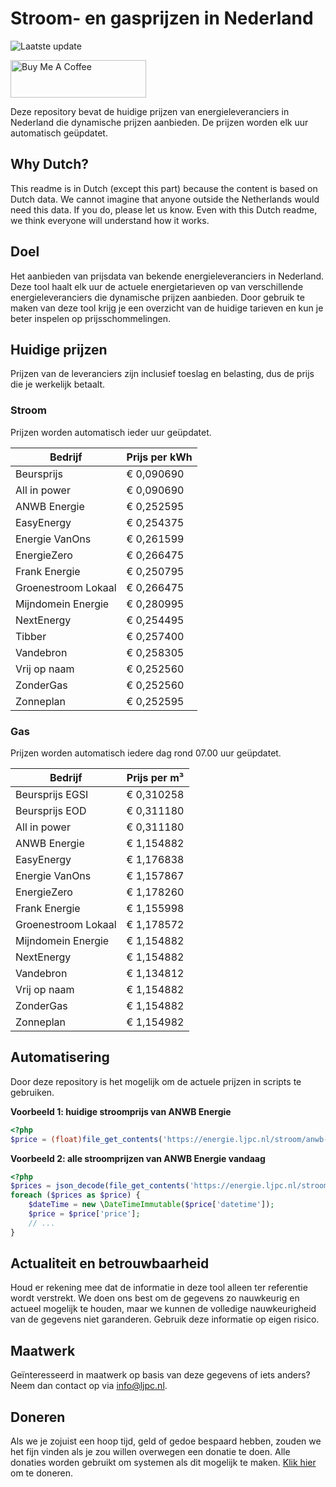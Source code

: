 # Stroom- en gasprijzen in Nederland

![Laatste update](https://img.shields.io/badge/laatste%20update-2025--10--29%2009%3A00%20CET-brightgreen)

<a href="https://www.buymeacoffee.com/Lars-" target="_blank"><img src="https://cdn.buymeacoffee.com/buttons/v2/default-orange.png" alt="Buy Me A Coffee" height="60" style="height: 60px !important;width: 217px !important;" ></a>

Deze repository bevat de huidige prijzen van energieleveranciers in Nederland die dynamische prijzen aanbieden. De prijzen worden elk uur automatisch geüpdatet.

## Why Dutch?

This readme is in Dutch (except this part) because the content is based on Dutch data. We cannot imagine that anyone outside the Netherlands would need this data. If you do, please let us know. Even with this Dutch readme, we think
everyone will understand how it works.

## Doel

Het aanbieden van prijsdata van bekende energieleveranciers in Nederland. Deze tool haalt elk uur de actuele energietarieven op van verschillende energieleveranciers die dynamische prijzen aanbieden. Door gebruik te maken van deze tool
krijg je een overzicht van de huidige tarieven en kun je beter inspelen op prijsschommelingen.

## Huidige prijzen

Prijzen van de leveranciers zijn inclusief toeslag en belasting, dus de prijs die je werkelijk betaalt.

### Stroom

Prijzen worden automatisch ieder uur geüpdatet.

 Bedrijf | Prijs per kWh 
---------|---------------
Beursprijs | € 0,090690
All in power | € 0,090690
ANWB Energie | € 0,252595
EasyEnergy | € 0,254375
Energie VanOns | € 0,261599
EnergieZero | € 0,266475
Frank Energie | € 0,250795
Groenestroom Lokaal | € 0,266475
Mijndomein Energie | € 0,280995
NextEnergy | € 0,254495
Tibber | € 0,257400
Vandebron | € 0,258305
Vrij op naam | € 0,252560
ZonderGas | € 0,252560
Zonneplan | € 0,252595


### Gas

Prijzen worden automatisch iedere dag rond 07.00 uur geüpdatet.

 Bedrijf | Prijs per m³ 
---------|--------------
Beursprijs EGSI | € 0,310258
Beursprijs EOD | € 0,311180
All in power | € 0,311180
ANWB Energie | € 1,154882
EasyEnergy | € 1,176838
Energie VanOns | € 1,157867
EnergieZero | € 1,178260
Frank Energie | € 1,155998
Groenestroom Lokaal | € 1,178572
Mijndomein Energie | € 1,154882
NextEnergy | € 1,154882
Vandebron | € 1,134812
Vrij op naam | € 1,154882
ZonderGas | € 1,154882
Zonneplan | € 1,154982


## Automatisering

Door deze repository is het mogelijk om de actuele prijzen in scripts te gebruiken.

**Voorbeeld 1: huidige stroomprijs van ANWB Energie**

```php
<?php
$price = (float)file_get_contents('https://energie.ljpc.nl/stroom/anwb-energie-nu.txt');

```

**Voorbeeld 2: alle stroomprijzen van ANWB Energie vandaag**

```php
<?php
$prices = json_decode(file_get_contents('https://energie.ljpc.nl/stroom/all-in-power-vandaag.json'),true);
foreach ($prices as $price) {
    $dateTime = new \DateTimeImmutable($price['datetime']);
    $price = $price['price'];
    // ...
}
```

## Actualiteit en betrouwbaarheid

Houd er rekening mee dat de informatie in deze tool alleen ter referentie wordt verstrekt. We doen ons best om de gegevens zo nauwkeurig en actueel mogelijk te houden, maar we kunnen de volledige nauwkeurigheid van de gegevens niet
garanderen. Gebruik deze informatie op eigen risico.

## Maatwerk

Geïnteresseerd in maatwerk op basis van deze gegevens of iets anders? Neem dan contact op
via [info@ljpc.nl](mailto:info@ljpc.nl?subject=Energie%20prijzen).

## Doneren

Als we je zojuist een hoop tijd, geld of gedoe bespaard hebben, zouden we het fijn vinden als je zou willen overwegen een
donatie te doen. Alle donaties worden gebruikt om systemen als dit mogelijk te
maken. [Klik hier](https://www.buymeacoffee.com/Lars-) om te doneren.
